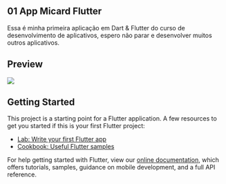 ## 01 App Micard Flutter

Essa é minha primeira aplicação em Dart & Flutter do curso de desenvolvimento de aplicativos,
espero não parar e desenvolver muitos outros aplicativos.

## Preview
<img src="https://github.com/Denisvaldo1989/Flutter_Micard/blob/master/images/codeExample.png">


## Getting Started

This project is a starting point for a Flutter application.
A few resources to get you started if this is your first Flutter project:

- [Lab: Write your first Flutter app](https://flutter.dev/docs/get-started/codelab)
- [Cookbook: Useful Flutter samples](https://flutter.dev/docs/cookbook)

For help getting started with Flutter, view our
[online documentation](https://flutter.dev/docs), which offers tutorials,
samples, guidance on mobile development, and a full API reference.